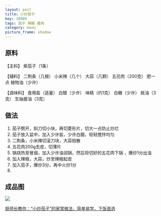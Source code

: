 ```yaml
---
layout: post
title: 小炒茄子
key: 10080
tags: 茄子 辣椒 猪肉
category: menu
picture_frame: shadow
---
```


## 原料

【主料】
紫茄子（1条）

【辅料】
二荆条（几根）
小米辣（几个）
大蒜（几颗）
五花肉（200克） 肥一点
植物油（少许）

【调味料】
食用盐（适量）
白醋（少许）
味精（约1克）
白糖（少许）
蚝油（3克）
生抽酱油（3克）
<!--more-->

## 做法
1. 茄子劈开，斜刀切小块，再切菱形片，切大一点防止炒烂
2. 茄子放入盆中，加入少许盐，少许白醋，轻轻搅拌均匀
3. 二荆条，小米辣切滚刀块，大蒜拍散
4. 五花肉200g去皮，切薄片
5. 锅烧热至冒烟，加入少许油润锅，然后将切好的五花肉下锅 ，爆炒1分出油
6. 加入辣椒，大蒜，炒至辣椒起皮
7. 加入茄子，爆炒3分，再中火炒1分
8. 



## 成品图

![](https://s3.us-west-1.amazonaws.com/menchi.xyz/%E5%B0%8F%E7%82%92%E8%8C%84%E5%AD%90.jpg)

[厨师长教你：“小炒茄子”的家常做法，简单易学，下饭首选](https://youtu.be/Kjkr27b3YwA)

